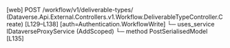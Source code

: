 [web] POST /workflow/v1/deliverable-types/  (Dataverse.Api.External.Controllers.v1.Workflow.DeliverableTypeController.Create)  [L129–L138] [auth=Authentication.WorkflowWrite]
  └─ uses_service IDataverseProxyService (AddScoped)
    └─ method PostSerialisedModel [L135]

